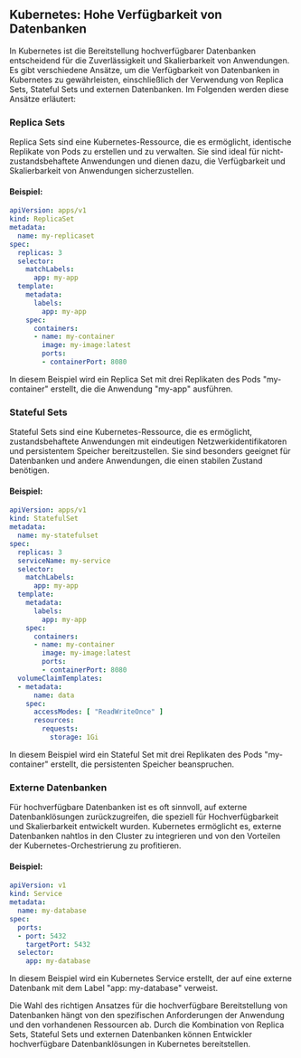 ## Kubernetes: Hohe Verfügbarkeit von Datenbanken

In Kubernetes ist die Bereitstellung hochverfügbarer Datenbanken entscheidend für die Zuverlässigkeit und Skalierbarkeit von Anwendungen. Es gibt verschiedene Ansätze, um die Verfügbarkeit von Datenbanken in Kubernetes zu gewährleisten, einschließlich der Verwendung von Replica Sets, Stateful Sets und externen Datenbanken. Im Folgenden werden diese Ansätze erläutert:

### Replica Sets

Replica Sets sind eine Kubernetes-Ressource, die es ermöglicht, identische Replikate von Pods zu erstellen und zu verwalten. Sie sind ideal für nicht-zustandsbehaftete Anwendungen und dienen dazu, die Verfügbarkeit und Skalierbarkeit von Anwendungen sicherzustellen.

#### Beispiel:

```yaml
apiVersion: apps/v1
kind: ReplicaSet
metadata:
  name: my-replicaset
spec:
  replicas: 3
  selector:
    matchLabels:
      app: my-app
  template:
    metadata:
      labels:
        app: my-app
    spec:
      containers:
      - name: my-container
        image: my-image:latest
        ports:
        - containerPort: 8080
```

In diesem Beispiel wird ein Replica Set mit drei Replikaten des Pods "my-container" erstellt, die die Anwendung "my-app" ausführen.

### Stateful Sets
Stateful Sets sind eine Kubernetes-Ressource, die es ermöglicht, zustandsbehaftete Anwendungen mit eindeutigen Netzwerkidentifikatoren und persistentem Speicher bereitzustellen. Sie sind besonders geeignet für Datenbanken und andere Anwendungen, die einen stabilen Zustand benötigen.

#### Beispiel:

```yaml
apiVersion: apps/v1
kind: StatefulSet
metadata:
  name: my-statefulset
spec:
  replicas: 3
  serviceName: my-service
  selector:
    matchLabels:
      app: my-app
  template:
    metadata:
      labels:
        app: my-app
    spec:
      containers:
      - name: my-container
        image: my-image:latest
        ports:
        - containerPort: 8080
  volumeClaimTemplates:
  - metadata:
      name: data
    spec:
      accessModes: [ "ReadWriteOnce" ]
      resources:
        requests:
          storage: 1Gi

```

In diesem Beispiel wird ein Stateful Set mit drei Replikaten des Pods "my-container" erstellt, die persistenten Speicher beanspruchen.

### Externe Datenbanken
Für hochverfügbare Datenbanken ist es oft sinnvoll, auf externe Datenbanklösungen zurückzugreifen, die speziell für Hochverfügbarkeit und Skalierbarkeit entwickelt wurden. Kubernetes ermöglicht es, externe Datenbanken nahtlos in den Cluster zu integrieren und von den Vorteilen der Kubernetes-Orchestrierung zu profitieren.

#### Beispiel:

```yaml
apiVersion: v1
kind: Service
metadata:
  name: my-database
spec:
  ports:
  - port: 5432
    targetPort: 5432
  selector:
    app: my-database
```

In diesem Beispiel wird ein Kubernetes Service erstellt, der auf eine externe Datenbank mit dem Label "app: my-database" verweist.

Die Wahl des richtigen Ansatzes für die hochverfügbare Bereitstellung von Datenbanken hängt von den spezifischen Anforderungen der Anwendung und den vorhandenen Ressourcen ab. Durch die Kombination von Replica Sets, Stateful Sets und externen Datenbanken können Entwickler hochverfügbare Datenbanklösungen in Kubernetes bereitstellen.